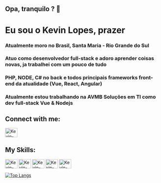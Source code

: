 ## Opa, tranquilo ? 👋
# Eu sou o Kevin Lopes, prazer
### Atualmente moro no Brasil, Santa Maria - Rio Grande do Sul
### Atuo como desenvolvedor full-stack e adoro aprender coisas novas, ja trabalhei com um pouco de tudo
### PHP, NODE, C# no back e todos principais frameworks front-end da atualidade (Vue, React, Angular)
### Atualmente estou trabalhando na AVMB Soluções em TI como dev full-stack Vue & Nodejs 


## Connect with me: <br>
<a href="https://www.linkedin.com/in/k%C3%A9vin-lopes-b293831a9/" target="_blank">
<img src="https://cdn.jsdelivr.net/gh/devicons/devicon/icons/linkedin/linkedin-original.svg" align="center" alt="Kevin-Linkedin" width="40px" height="30px"/>
</a>

## My Skills:
<img src="https://cdn.jsdelivr.net/gh/devicons/devicon/icons/html5/html5-original.svg" align="center" alt="Kevin-Linkedin" width="40px" height="30px"></img>
<img src="https://cdn.jsdelivr.net/gh/devicons/devicon/icons/css3/css3-original.svg" align="center" alt="Kevin-Linkedin" width="40px" height="30px"></img>
<img src="https://cdn.jsdelivr.net/gh/devicons/devicon/icons/sass/sass-original.svg" align="center" alt="Kevin-Linkedin" width="40px" height="30px"></img>
<img src="https://cdn.jsdelivr.net/gh/devicons/devicon/icons/mysql/mysql-original.svg" align="center" alt="Kevin-Linkedin" width="40px" height="30px"></img>
<img src="https://cdn.jsdelivr.net/gh/devicons/devicon/icons/javascript/javascript-original.svg" align="center" alt="Kevin-Linkedin" width="40px" height="30px"></img>




[![Top Langs](https://github-readme-stats.vercel.app/api/top-langs/?username=Kev1nLopes&layout=compact)](https://github.com/anuraghazra/github-readme-stats)

<!--
**Kev1nLopes/Kev1nLopes** is a ✨ _special_ ✨ repository because its `README.md` (this file) appears on your GitHub profile.

Here are some ideas to get you started:

- 🔭 I’m currently working on ...
- 🌱 I’m currently learning ...
- 👯 I’m looking to collaborate on ...
- 🤔 I’m looking for help with ...
- 💬 Ask me about ...
- 📫 How to reach me: ...
- 😄 Pronouns: ...
- ⚡ Fun fact: ...
-->
